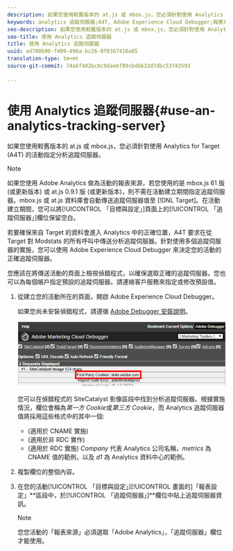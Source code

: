 ```yaml
---
description: 如果您使用較舊版本的 at.js 或 mbox.js，您必須針對使用 Analytics for Target (A4T) 的活動指定分析追蹤伺服器。
keywords: analytics 追蹤伺服器;A4T, Adobe Experience Cloud Debugger;報表來源
seo-description: 如果您使用較舊版本的 at.js 或 mbox.js，您必須針對使用 Analytics for Target (A4T) 的活動指定分析追蹤伺服器。
seo-title: 使用 Analytics 追蹤伺服器
title: 使用 Analytics 追蹤伺服器
uuid: ad700b90-f409-496a-bc26-0f0367410a85
translation-type: tm+mt
source-git-commit: 74a6f402bc0c9dae6f89cbdb632d7dbc53743593

---
```



# 使用 Analytics 追蹤伺服器{#use-an-analytics-tracking-server}

如果您使用較舊版本的 at.js 或 mbox.js，您必須針對使用 Analytics for Target (A4T) 的活動指定分析追蹤伺服器。

>[!NOTE]
>
>如果您使用 Adobe Analytics 做為活動的報表來源，若您使用的是 mbox.js 61 版 (或更新版本) 或 at.js 0.9.1 版 (或更新版本)，則不需在活動建立期間指定追蹤伺服器。mbox.js 或 at.js 資料庫會自動傳送追蹤伺服器值至 [!DNL Target]。在活動建立期間，您可以將[!UICONTROL 「目標與設定」]頁面上的[!UICONTROL 「追蹤伺服器」]欄位保留空白。

若要確保來自 Target 的資料會進入 Analytics 中的正確位置，A4T 要求在從 Target 對 Modstats 的所有呼叫中傳送分析追蹤伺服器。針對使用多個追蹤伺服器的實施，您可以使用 Adobe Experience Cloud Debugger 來決定您的活動的正確追蹤伺服器。

您應該在將傳送活動的頁面上檢視偵錯程式，以確保選取正確的追蹤伺服器。您也可以為每個帳戶指定預設的追蹤伺服器。請連絡客戶服務來指定或修改預設值。

1. 從建立您的活動所在的頁面，開啟 Adobe Experience Cloud Debugger。

   如果您尚未安裝偵錯程式，請遵循 [Adobe Debugger 安裝說明](https://marketing.adobe.com/resources/help/en_US/sc/implement/debugger_install.html)。

   ![](assets/Screen_DebuggerTrackServ.png)

   您可以在偵錯程式的 SiteCatalyst 影像區段中找到分析追蹤伺服器。根據實施情況，欄位會稱為*第一方 Cookie*或*第三方 Cookie*，而 Analytics 追蹤伺服器值將採用這些格式中的其中一個:

   * (適用於 CNAME 實施)
   * (適用於非 RDC 實作)
   * (適用於 RDC 實施)
   *Company* 代表 Analytics 公司名稱，*metrics* 為 CNAME 值的範例，以及 *d1* 為 Analytics 資料中心的範例。
1. 複製欄位的整個內容。
1. 在您的活動[!UICONTROL 「目標與設定」][!UICONTROL 畫面的]「報表設定」**區段中，於[!UICONTROL 「追蹤伺服器」]**欄位中貼上追蹤伺服器資訊。

   >[!NOTE]
   >
   >您您活動的「報表來源」必須選取「Adobe Analytics」，「追蹤伺服器」欄位才能使用。

